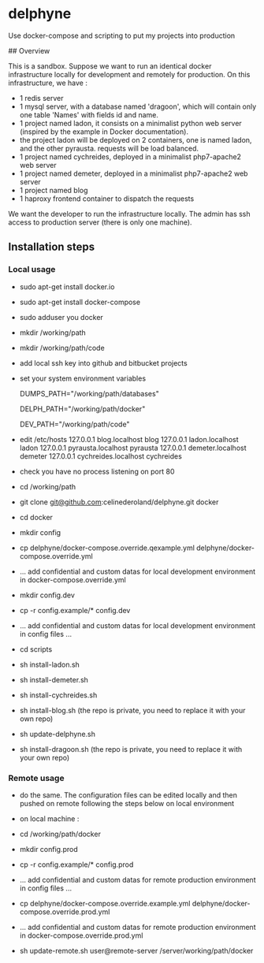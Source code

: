 # delphyne
Use docker-compose and scripting to put my projects into production

## Overview

This is a sandbox. Suppose we want to run an identical docker infrastructure locally for development 
and remotely for production.
On this infrastructure, we have :
- 1 redis server
- 1 mysql server, with a database named 'dragoon', which will contain only one table 'Names' with fields id and name.
- 1 project named ladon, it consists on a minimalist python web server (inspired by the example in Docker documentation).
- the project ladon will be deployed on 2 containers, one is named ladon, and the other pyrausta. requests will be load balanced.
- 1 project named cychreides, deployed in a minimalist php7-apache2 web server
- 1 project named demeter, deployed in a minimalist php7-apache2 web server
- 1 project named blog
- 1 haproxy frontend container to dispatch the requests

We want the developer to run the infrastructure locally. 
The admin has ssh access to production server (there is only one machine).


## Installation steps

### Local usage

 - sudo apt-get install docker.io
 - sudo apt-get install docker-compose
 - sudo adduser you docker
 - mkdir /working/path
 - mkdir /working/path/code
 
 
 - add local ssh key into github and bitbucket projects
 
 
 - set your system environment variables
   
   
   DUMPS_PATH="/working/path/databases"
 
 
   DELPH_PATH="/working/path/docker"
   
   
   DEV_PATH="/working/path/code"
 - edit /etc/hosts
   127.0.0.1  blog.localhost blog
   127.0.0.1  ladon.localhost ladon
   127.0.0.1  pyrausta.localhost pyrausta
   127.0.0.1  demeter.localhost demeter
   127.0.0.1  cychreides.localhost cychreides
 - check you have no process listening on port 80
 
 - cd /working/path
 - git clone git@github.com:celinederoland/delphyne.git docker
 - cd docker
 - mkdir config


 - cp delphyne/docker-compose.override.qexample.yml delphyne/docker-compose.override.yml
 - ... add confidential and custom datas for local development environment in docker-compose.override.yml
 - mkdir config.dev
 - cp -r config.example/* config.dev
 - ... add confidential and custom datas for local development environment in config files ...
 
 - cd scripts
 - sh install-ladon.sh
 - sh install-demeter.sh
 - sh install-cychreides.sh
 - sh install-blog.sh (the repo is private, you need to replace it with your own repo)
 - sh update-delphyne.sh
 - sh install-dragoon.sh (the repo is private, you need to replace it with your own repo)
 

### Remote usage

 - do the same. 
 The configuration files can be edited locally and then pushed on remote 
 following the steps below on local environment

 - on local machine :
 - cd /working/path/docker
 - mkdir config.prod
 - cp -r config.example/* config.prod
 - ... add confidential and custom datas for remote production environment in config files ...
 - cp delphyne/docker-compose.override.example.yml delphyne/docker-compose.override.prod.yml
 - ... add confidential and custom datas for remote production environment in docker-compose.override.prod.yml
 - sh update-remote.sh user@remote-server /server/working/path/docker
